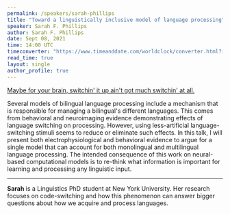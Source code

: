 ```yaml
---
permalink: /speakers/sarah-phillips
title: "Toward a linguistically inclusive model of language processing"
speaker: Sarah F. Phillips
author: Sarah F. Phillips
date: Sept 08, 2021
time: 14:00 UTC
timeconverter: "https://www.timeanddate.com/worldclock/converter.html?iso=20210908T140000&p1=1440&p2=224&p3=179&p4=136&p5=676&p6=33&p7=152"
read_time: true
layout: single
author_profile: true
---
```


<a href="https://lolmythesis.com/" class="one-line">Maybe for your brain, switchin' it up ain't got much switchin' at all.</a>

Several models of bilingual language processing include a mechanism that is responsible for managing a bilingual's different languages. This comes from behavioral and neuroimaging evidence demonstrating effects of language switching on processing. However, using less-artificial language-switching stimuli seems to reduce or eliminate such effects. In this talk, I will present both electrophysiological and behavioral evidence to argue for a single model that can account for both monolingual and multilingual language processing. The intended consequence of this work on neural-based computational models is to re-think what information is important for learning and processing any linguistic input.

<hr>

**Sarah** is a Linguistics PhD student at New York University. Her research focuses on code-switching and how this phenomenon can answer bigger questions about how we acquire and process languages.

